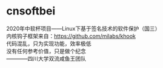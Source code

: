 # cnsoftbei
2020年中软杯项目——Linux下基于签名技术的软件保护（国三）  
内核钩子框架来自：https://github.com/milabs/khook  
代码混乱，只为实现功能，效率极低  
没有任何参考价值，只是做个纪念  
————四川大学双流咸鱼王团队  
